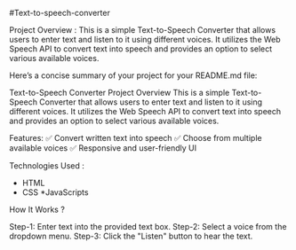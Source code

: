 #Text-to-speech-converter

Project Overview : 
This is a simple Text-to-Speech Converter that allows users to enter text and listen to it using different voices. It utilizes the Web Speech API to convert text into speech and provides an option to select various available voices.


Here’s a concise summary of your project for your README.md file:

Text-to-Speech Converter
Project Overview
This is a simple Text-to-Speech Converter that allows users to enter text and listen to it using different voices. It utilizes the Web Speech API to convert text into speech and provides an option to select various available voices.

Features:
✅ Convert written text into speech
✅ Choose from multiple available voices
✅ Responsive and user-friendly UI

Technologies Used : 

* HTML
* CSS
*JavaScripts


How It Works ?

Step-1: Enter text into the provided text box.
Step-2: Select a voice from the dropdown menu.
Step-3: Click the "Listen" button to hear the text.